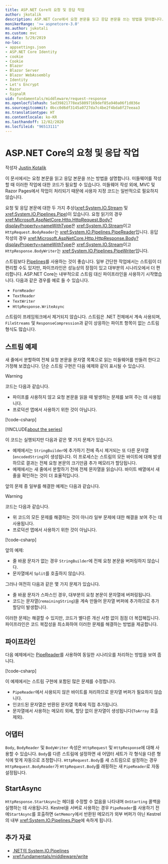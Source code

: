 ```yaml
---
title: ASP.NET Core의 요청 및 응답 작업
author: jkotalik
description: ASP.NET Core에서 요청 본문을 읽고 응답 본문을 쓰는 방법을 알아봅니다.
monikerRange: '>= aspnetcore-3.0'
ms.author: jukotali
ms.custom: mvc
ms.date: 5/29/2019
no-loc:
- appsettings.json
- ASP.NET Core Identity
- cookie
- Cookie
- Blazor
- Blazor Server
- Blazor WebAssembly
- Identity
- Let's Encrypt
- Razor
- SignalR
uid: fundamentals/middleware/request-response
ms.openlocfilehash: 5ad39821778ea58097169def85a940a06f1d036e
ms.sourcegitcommit: 0bcc0d6df3145a0727da7c4be2f4bda8f27eeaa3
ms.translationtype: HT
ms.contentlocale: ko-KR
ms.lasthandoff: 12/02/2020
ms.locfileid: "96513111"
---
```

# <a name="request-and-response-operations-in-aspnet-core"></a>ASP.NET Core의 요청 및 응답 작업

작성자 [Justin Kotalik](https://github.com/jkotalik)

이 문서에서는 요청 본문을 읽고 응답 본문을 쓰는 방법을 설명합니다. 미들웨어를 작성할 때 이러한 작업에 대한 코드가 필요할 수 있습니다. 미들웨어 작성 외에, MVC 및 Razor Pages에서 작업이 처리되기 때문에 사용자 지정 코드는 일반적으로 필요하지 않습니다.

요청 및 응답 본문에 대한 두 가지 추상(<xref:System.IO.Stream> 및 <xref:System.IO.Pipelines.Pipe>)이 있습니다. 요청 읽기의 경우 <xref:Microsoft.AspNetCore.Http.HttpRequest.Body?displayProperty=nameWithType>은 <xref:System.IO.Stream>이고 `HttpRequest.BodyReader`는 <xref:System.IO.Pipelines.PipeReader>입니다. 응답 작성의 경우 <xref:Microsoft.AspNetCore.Http.HttpResponse.Body?displayProperty=nameWithType>은 <xref:System.IO.Stream>이고 `HttpResponse.BodyWriter`는 <xref:System.IO.Pipelines.PipeWriter>입니다.

스트림보다 [Pipelines](/dotnet/standard/io/pipelines)를 사용하는 것이 좋습니다. 일부 간단한 작업에서는 스트림이 더 편리할 수도 있지만, 파이프라인은 성능상의 장점이 있고 대부분의 시나리오에서 더 편리합니다. ASP.NET Core는 내부적으로 스트림 대신 파이프라인을 사용하기 시작했습니다. 다음과 같은 경우를 예로 들 수 있습니다.

* `FormReader`
* `TextReader`
* `TextWriter`
* `HttpResponse.WriteAsync`

스트림이 프레임워크에서 제거되지 않습니다. 스트림은 .NET 전체에서 계속 사용되며, `FileStreams` 및 `ResponseCompression`과 같이 상응하는 파이프 항목이 없는 스트림 형식도 많습니다.

## <a name="stream-examples"></a>스트림 예제

<!-- see "fundamentals\middleware\request-response\static\TestPipes.JPG for testing sample -->

새 줄에서 분할하여 전체 요청 본문을 문자열 목록으로 읽는 미들웨어를 만들려 한다고 가정해 보겠습니다. 단순 스트림 구현은 다음 예제와 같이 표시될 수 있습니다.

> [!WARNING]
> 코드는 다음과 같습니다.
> * 파이프를 사용하지 않고 요청 본문을 읽을 때 발생하는 문제를 보여 주는 데 사용됩니다.
> * 프로덕션 앱에서 사용하기 위한 것이 아닙니다.

[!code-csharp[](request-response/samples/3.x/RequestResponseSample/Startup.cs?name=GetListOfStringsFromStream)]

[!INCLUDE[about the series](~/includes/code-comments-loc.md)]

이 코드는 실행되지만 다음과 같은 몇 가지 문제가 있습니다.

* 예제에서는 `StringBuilder`에 추가하기 전에 즉시 제거되는 또 다른 문자열(`encodedString`)이 생성됩니다. 이 프로세스는 스트림의 모든 바이트에 대해 발생하므로 결과는 전체 요청 본문의 크기만큼 추가 메모리가 할당됩니다.
* 예제에서는 새 줄에서 분할하기 전에 전체 문자열을 읽습니다. 바이트 배열에서 새 줄을 확인하는 것이 더 효율적입니다.

앞의 문제 중 일부를 해결한 예제는 다음과 같습니다.

> [!WARNING]
> 코드는 다음과 같습니다.
> * 위 코드의 모든 문제를 해결하는 것이 아니라 일부 문제에 대한 해결을 보여 주는 데 사용됩니다.
> * 프로덕션 앱에서 사용하기 위한 것이 아닙니다.

[!code-csharp[](request-response/samples/3.x/RequestResponseSample/Startup.cs?name=GetListOfStringsFromStreamMoreEfficient)]

앞의 예제:

* 줄 바꿈 문자가 없는 경우 `StringBuilder`에 전체 요청 본문을 버퍼링하지 않습니다.
* 문자열에서 `Split`를 호출하지 않습니다.

그러나 여전히 다음과 같은 몇 가지 문제가 있습니다.

* 줄 바꿈 문자가 스파스인 경우, 대부분의 요청 본문이 문자열에 버퍼링됩니다.
* 코드는 문자열(`remainingString`)을 계속 만들어 문자열 버퍼에 추가하므로 추가 할당이 발생합니다.

이러한 문제는 해결할 수 있지만, 코드가 별다른 개선 사항 없이 점점 더 복잡해집니다. 파이프라인은 코드 복잡성을 최소화하여 이러한 문제를 해결하는 방법을 제공합니다.

## <a name="pipelines"></a>파이프라인

다음 예제에서는 [PipeReader](/dotnet/standard/io/pipelines#pipe)를 사용하여 동일한 시나리오를 처리하는 방법을 보여 줍니다.

[!code-csharp[](request-response/samples/3.x/RequestResponseSample/Startup.cs?name=GetListOfStringFromPipe)]

이 예제에서는 스트림 구현에 포함된 많은 문제를 수정합니다.

* `PipeReader`에서 사용되지 않은 바이트를 처리하므로 문자열 버퍼가 필요하지 않습니다.
* 인코드된 문자열은 반환된 문자열 목록에 직접 추가됩니다.
* 문자열에서 사용하는 메모리 외에, 할당 없이 문자열이 생성됩니다(`ToArray` 호출 제외).

## <a name="adapters"></a>어댑터

`Body`, `BodyReader` 및 `BodyWriter` 속성은 `HttpRequest` 및 `HttpResponse`에 대해 사용할 수 있습니다. `Body`를 다른 스트림에 설정하면 새 어댑터 세트가 각 형식을 다른 형식에 맞게 자동으로 조정합니다. `HttpRequest.Body`를 새 스트림으로 설정하는 경우 `HttpRequest.BodyReader`가 `HttpRequest.Body`를 래핑하는 새 `PipeReader`로 자동 설정됩니다.

## <a name="startasync"></a>StartAsync

`HttpResponse.StartAsync`는 헤더를 수정할 수 없음을 나타내며 `OnStarting` 콜백을 실행하는 데 사용됩니다. Kestrel을 서버로 사용하는 경우 `PipeReader`를 사용하기 전에`StartAsync`를 호출하면 `GetMemory`에서 반환된 메모리가 외부 버퍼가 아닌 Kestrel의 내부 <xref:System.IO.Pipelines.Pipe>에 속하게 됩니다.

## <a name="additional-resources"></a>추가 자료

* [.NET의 System.IO.Pipelines](/dotnet/standard/io/pipelines)
* <xref:fundamentals/middleware/write>

<!-- Test with Postman or other tool. See image in static directory. -->
